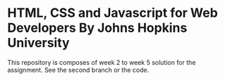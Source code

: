# HTML, CSS and Javascript for Web Developers By Johns Hopkins University

This repository is composes of week 2 to week 5 solution for the assignment. See the second branch or the code. 

